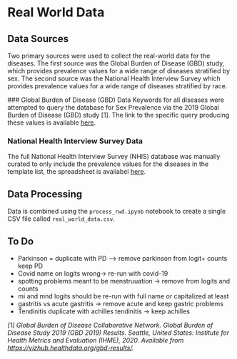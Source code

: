 # Real World Data

## Data Sources
Two primary sources were used to collect the real-world data for the diseases. The first source was the Global Burden of Disease (GBD) study, which provides prevalence values for a wide range of diseases stratified by sex. The second source was the National Health Interview Survey which provides prevalence values for a wide range of diseases stratified by race. 

### Global Burden of Disease (GBD) Data
Keywords for all diseases were attempted to query the database for Sex Prevalence via the 2019 Global Burden of Disease (GBD) study [1]. The link to the specific query producing these values is available [here](https://vizhub.healthdata.org/gbd-results?params=gbd-api-2019-permalink/425a894085dc3d56f2afc765182f8b06).

### National Health Interview Survey Data
The full National Health Interview Survey (NHIS) database was manually curated to only include the prevalence values for the diseases in the template list, the spreadsheet is availabel [here](https://docs.google.com/spreadsheets/d/16TYXlwe9Q-yiLDa5bOz0UoleOK15D5w9BFJKXVIaFnM/edit?usp=sharing). 

## Data Processing
Data is combined using the `process_rwd.ipynb` notebook to create a single CSV file called `real_world_data.csv`. 

## To Do
- Parkinson = duplicate with PD --> remove parkinson from logit+ counts keep PD
- Covid name on logits wrong-> re-run with covid-19
- spotting problems meant to be menstruuation -> remove from logits and counts
- mi and mnd logits should be re-run with full name or capitalized at least
- gastritis vs acute gastritis -> remove acute and keep gastric problems
- Tendinitis duplicate with achilles tendinitis -> keep achilles

_[1] Global Burden of Disease Collaborative Network. Global Burden of Disease Study 2019 (GBD 2019) Results. Seattle, United States: Institute for Health Metrics and Evaluation (IHME), 2020. Available from https://vizhub.healthdata.org/gbd-results/._

